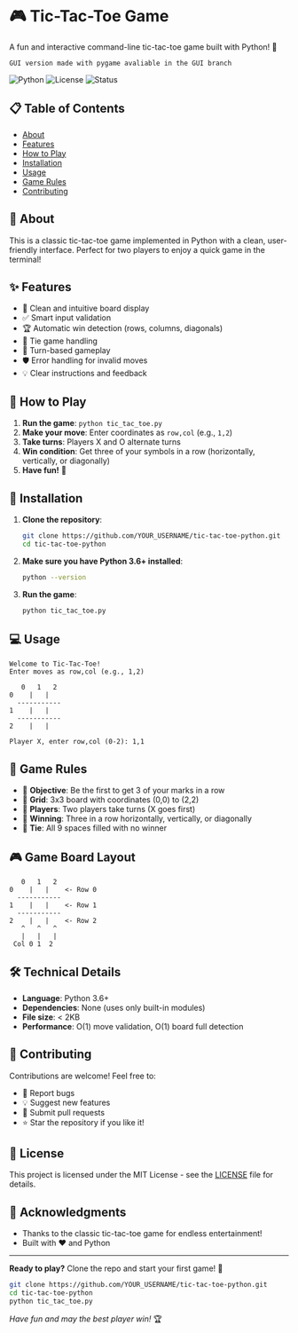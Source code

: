 # 🎮 Tic-Tac-Toe Game

A fun and interactive command-line tic-tac-toe game built with Python! 🐍

```GUI version made with pygame avaliable in the GUI branch ```

![Python](https://img.shields.io/badge/python-v3.6+-blue.svg)
![License](https://img.shields.io/badge/license-MIT-green.svg)
![Status](https://img.shields.io/badge/status-active-success.svg)

## 📋 Table of Contents
- [About](#about)
- [Features](#features)
- [How to Play](#how-to-play)
- [Installation](#installation)
- [Usage](#usage)
- [Game Rules](#game-rules)
- [Contributing](#contributing)

## 🎯 About
This is a classic tic-tac-toe game implemented in Python with a clean, user-friendly interface. Perfect for two players to enjoy a quick game in the terminal!

## ✨ Features
- 🎨 Clean and intuitive board display
- ✅ Smart input validation
- 🏆 Automatic win detection (rows, columns, diagonals)
- 🤝 Tie game handling
- 🔄 Turn-based gameplay
- 🛡️ Error handling for invalid moves
- 💡 Clear instructions and feedback

## 🎲 How to Play
1. **Run the game**: `python tic_tac_toe.py`
2. **Make your move**: Enter coordinates as `row,col` (e.g., `1,2`)
3. **Take turns**: Players X and O alternate turns
4. **Win condition**: Get three of your symbols in a row (horizontally, vertically, or diagonally)
5. **Have fun!** 🎉

## 🚀 Installation
1. **Clone the repository**:
   ```bash
   git clone https://github.com/YOUR_USERNAME/tic-tac-toe-python.git
   cd tic-tac-toe-python
   ```

2. **Make sure you have Python 3.6+ installed**:
   ```bash
   python --version
   ```

3. **Run the game**:
   ```bash
   python tic_tac_toe.py
   ```

## 💻 Usage
```
Welcome to Tic-Tac-Toe!
Enter moves as row,col (e.g., 1,2)

   0   1   2
0    |   |  
  -----------
1    |   |  
  -----------
2    |   |  

Player X, enter row,col (0-2): 1,1
```

## 📖 Game Rules
- 🎯 **Objective**: Be the first to get 3 of your marks in a row
- 🔢 **Grid**: 3x3 board with coordinates (0,0) to (2,2)
- 👥 **Players**: Two players take turns (X goes first)
- 🏁 **Winning**: Three in a row horizontally, vertically, or diagonally
- 🤝 **Tie**: All 9 spaces filled with no winner

## 🎮 Game Board Layout
```
   0   1   2
0    |   |    <- Row 0
  -----------
1    |   |    <- Row 1  
  -----------
2    |   |    <- Row 2
   ^   ^   ^
   |   |   |
 Col 0 1  2
```

## 🛠️ Technical Details
- **Language**: Python 3.6+
- **Dependencies**: None (uses only built-in modules)
- **File size**: < 2KB
- **Performance**: O(1) move validation, O(1) board full detection

## 🤝 Contributing
Contributions are welcome! Feel free to:
- 🐛 Report bugs
- 💡 Suggest new features
- 🔧 Submit pull requests
- ⭐ Star the repository if you like it!

## 📝 License
This project is licensed under the MIT License - see the [LICENSE](LICENSE) file for details.

## 🎉 Acknowledgments
- Thanks to the classic tic-tac-toe game for endless entertainment!
- Built with ❤️ and Python

---

**Ready to play?** Clone the repo and start your first game! 🚀

```bash
git clone https://github.com/YOUR_USERNAME/tic-tac-toe-python.git
cd tic-tac-toe-python
python tic_tac_toe.py
```

*Have fun and may the best player win!* 🏆

